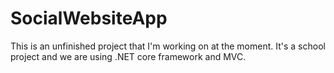 # SocialWebsiteApp
This is an unfinished project that I'm working on at the moment. It's a school project and we are using .NET core framework and MVC.
